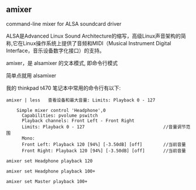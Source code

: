 
## amixer

command-line mixer for ALSA soundcard driver

ALSA是Advanced Linux Sound Architecture的缩写，高级Linux声音架构的简称,它在Linux操作系统上提供了音频和MIDI（Musical Instrument Digital Interface，音乐设备数字化接口）的支持。

amixer，是 alsamixer 的文本模式, 即命令行模式

简单点就用 alsamixer

我的 thinkpad t470 笔记本中常用的命令行有以下:

    amixer | less   查看设备和最大音量: Limits: Playback 0 - 127

        Simple mixer control 'Headphone',0
          Capabilities: pvolume pswitch
          Playback channels: Front Left - Front Right           
          Limits: Playback 0 - 127                              //音量调节范围
          Mono:
          Front Left: Playback 120 [94%] [-3.50dB] [off]        //当前音量
          Front Right: Playback 120 [94%] [-3.50dB] [off]       //当前音量

    amixer set Headphone playback 120

    amixer set Headphone playback 100+

    amixer set Master playback 100+

